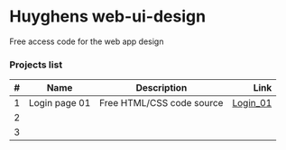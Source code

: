# Huyghens web-ui-design
Free access code for the web app design


### Projects list

| # |      Name      |               Description                  |         Link          |           
| :-| :------------: | :----------------------------------------: |----------------------:|
| 1 |  Login page 01 | Free HTML/CSS code source                  | [Login_01]("https://github.com/ihuyghens/web-ui-design/tree/main/login-page-01", "Login page 01")|
| 2 |                |                                            |             |
| 3 |                |                                            |             |
